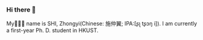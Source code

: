 ### Hi there 👋

<!--
**Catta-pilosa/Catta-pilosa** is a ✨ _special_ ✨ repository because its `README.md` (this file) appears on your GitHub profile.

Here are some ideas to get you started:

- 🔭 I’m currently working on ...
- 🌱 I’m currently learning ...
- 👯 I’m looking to collaborate on ...
- 🤔 I’m looking for help with ...
- 💬 Ask me about ...
- 📫 How to reach me: ...
- 😄 Pronouns: ...
- ⚡ Fun fact: ...
-->

My🙎🏻‍♂️ name is SHI, Zhongyi(Chinese: 施仲翼; IPA:[ʂʅ tʂɔŋ i]). I am currently a first-year Ph. D. student in HKUST. 
